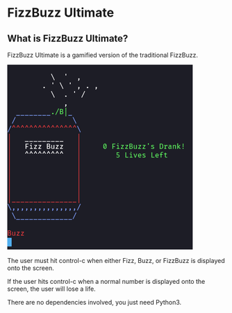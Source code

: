 # FizzBuzz Ultimate

## What is FizzBuzz Ultimate?

FizzBuzz Ultimate is a gamified version of the traditional FizzBuzz.

![Screenshot of FizzBuzz](fizz-buzz.png)

The user must hit control-c when either Fizz, Buzz, or FizzBuzz is displayed onto the screen.

If the user hits control-c when a normal number is displayed onto the screen, the user will lose a life.

There are no dependencies involved, you just need Python3.
